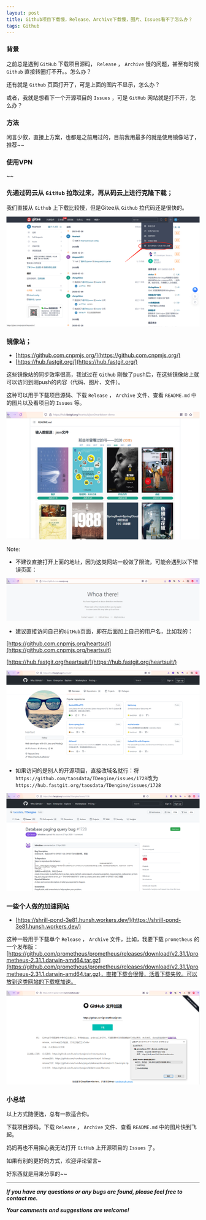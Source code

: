 ```yaml
---
layout: post
title: Github项目下载慢，Release、Archive下载慢，图片、Issues看不了怎么办？
tags: Github
---
```


### 背景

之前总是遇到 `GitHub` 下载项目源码， `Release` ， `Archive` 慢的问题，甚至有时候 `Github` 直接转圈打不开。。怎么办？

还有就是 `Github` 页面打开了，可是上面的图片不显示，怎么办？

或者，我就是想看下一个开源项目的 `Issues` ，可是 `GitHub` 网站就是打不开，怎么办？

### 方法

闲言少叙，直接上方案，也都是之前用过的，目前我用最多的就是使用镜像站了，推荐~~

### 使用VPN

~~

### 先通过码云从 `GitHub` 拉取过来，再从码云上进行克隆下载；

我们直接从 `Github` 上下载比较慢，但是Gitee从 `Github` 拉代码还是很快的。

![2021-12-3-Gitee.jpg](https://github.com/heartsuit/heartsuit.github.io/raw/master/pictures/2021-12-3-Gitee.jpg)

### 镜像站；

* [https://github.com.cnpmjs.org/](https://github.com.cnpmjs.org/)
* [https://hub.fastgit.org/](https://hub.fastgit.org/)

这些镜像站的同步效率很高，我试过在 `Github` 刚做了push后，在这些镜像站上就可以访问到刚push的内容（代码、图片、文件）。

这种可以用于下载项目源码、下载 `Release` ， `Archive` 文件、查看 `README.md` 中的图片以及看项目的 `Issues` 等。

![2021-12-3-Image.jpg](https://github.com/heartsuit/heartsuit.github.io/raw/master/pictures/2021-12-3-Image.jpg)

Note: 

* 不建议直接打开上面的地址，因为这类网站一般做了限流，可能会遇到以下错误页面：

![2021-12-3-ErrorSite.jpg](https://github.com/heartsuit/heartsuit.github.io/raw/master/pictures/2021-12-3-ErrorSite.jpg)

* 建议直接访问自己的`GitHub`页面，即在后面加上自己的用户名，比如我的：

[https://github.com.cnpmjs.org/heartsuit](https://github.com.cnpmjs.org/heartsuit)

[https://hub.fastgit.org/heartsuit/](https://hub.fastgit.org/heartsuit/)

![2021-12-3-MirrorSite.jpg](https://github.com/heartsuit/heartsuit.github.io/raw/master/pictures/2021-12-3-MirrorSite.jpg)

* 如果访问的是别人的开源项目，直接改域名就行：将`https://github.com/taosdata/TDengine/issues/1728`改为`https://hub.fastgit.org/taosdata/TDengine/issues/1728`

![2021-12-3-Domain.jpg](https://github.com/heartsuit/heartsuit.github.io/raw/master/pictures/2021-12-3-Domain.jpg)

### 一些个人做的加速网站

* [https://shrill-pond-3e81.hunsh.workers.dev/](https://shrill-pond-3e81.hunsh.workers.dev/)

这种一般用于下载单个 `Release` ， `Archive` 文件，比如，我要下载 `prometheus` 的一个发布版：[https://github.com/prometheus/prometheus/releases/download/v2.31.1/prometheus-2.31.1.darwin-amd64.tar.gz](https://github.com/prometheus/prometheus/releases/download/v2.31.1/prometheus-2.31.1.darwin-amd64.tar.gz)，直接下载会很慢，活着下载失败。可以放到这类网站的下载框加速。

![2021-12-3-3rdSite.jpg](https://github.com/heartsuit/heartsuit.github.io/raw/master/pictures/2021-12-3-3rdSite.jpg)

### 小总结

以上方式随便选，总有一款适合你。

下载项目源码，下载 `Release` ， `Archive` 文件、查看 `README.md` 中的图片快到飞起。

妈妈再也不用担心我无法打开 `GitHub` 上开源项目的 `Issues` 了。

如果有别的更好的方式，欢迎评论留言~

好东西就是用来分享的~~

---

***If you have any questions or any bugs are found, please feel free to contact me.***

***Your comments and suggestions are welcome!***
